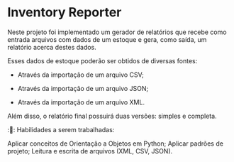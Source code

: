 # Inventory Reporter

Neste projeto foi implementado um gerador de relatórios que recebe como entrada arquivos com dados de um estoque e gera, como saída, um relatório acerca destes dados.

Esses dados de estoque poderão ser obtidos de diversas fontes:

- Através da importação de um arquivo CSV;

- Através da importação de um arquivo JSON;

- Através da importação de um arquivo XML.

Além disso, o relatório final possuirá duas versões: simples e completa.

::mountain_bicyclist:: Habilidades a serem trabalhadas:

Aplicar conceitos de Orientação a Objetos em Python;
Aplicar padrões de projeto;
Leitura e escrita de arquivos (XML, CSV, JSON).
